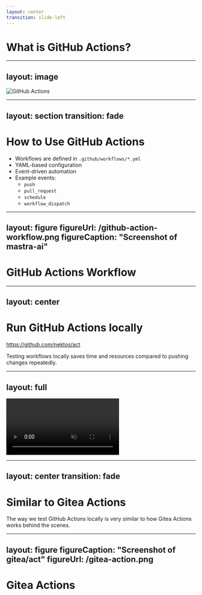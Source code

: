 ```yaml
---
layout: center
transition: slide-left
---
```


# What is GitHub Actions?

<!--
  GitHub Actions is a CI/CD service that makes it easy to automate all your software workflows.
  GitHub Actions was first announced in October 2018 at the GitHub Universe conference (beta release)​
-->

---
layout: image
---

![GitHub Actions](/github-action.webp)

<!--
  In November 2019, GitHub Actions became generally available (GA)​, introducing matrix builds, live logs, and an ecosystem of shared actions.

  By GA, over 1,200 community-created Actions were on the Marketplace​. GitHub also added features like self-hosted runners, artifact caching, and support for Linux, macOS, Windows, and ARM builds​.

  [New from Universe 2019](https://github.blog/news-insights/product-news/universe-day-one/#:~:text=Today%2C%20we%E2%80%99re%20announcing%20the%20general,this%20list%20is%20growing%20fast)
-->

---
layout: section
transition: fade
---

# How to Use GitHub Actions

- Workflows are defined in `.github/workflows/*.yml`
- YAML-based configuration
- Event-driven automation
- Example events:
  - `push`
  - `pull_request`
  - `schedule`
  - `workflow_dispatch`

---
layout: figure
figureUrl: /github-action-workflow.png
figureCaption: "Screenshot of mastra-ai"
---

# GitHub Actions Workflow

---
layout: center
---

# Run GitHub Actions locally
https://github.com/nektos/act

Testing workflows locally saves time and resources compared to pushing changes repeatedly.

---
layout: full
---

<div class="flex justify-center">
  <video controls class="w-3/4" autoplay muted>
    <source src="/run-workflow-locally.mp4" type="video/mp4">
    Your browser does not support the video tag.
  </video>
</div>

---
layout: center
transition: fade
---

# Similar to Gitea Actions

The way we test GitHub Actions locally is very similar to how Gitea Actions works behind the scenes.

---
layout: figure
figureCaption: "Screenshot of gitea/act"
figureUrl: /gitea-action.png
---

# Gitea Actions

